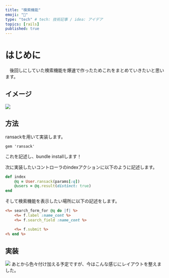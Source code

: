 ```yaml
---
title: "検索機能"
emoji: "🐷"
type: "tech" # tech: 技術記事 / idea: アイデア
topics: [rails]
published: true
---
```


# はじめに
　後回しにしていた検索機能を爆速で作ったためこれをまとめていきたいと思います。

## イメージ
![](https://storage.googleapis.com/zenn-user-upload/8a870b325cc4-20240124.png)

## 方法
ransackを用いて実装します。
```html:Gemfile
gem 'ransack'
```
これを記述し、bundle installします！

次に実装したいコントローラのindexアクションに以下のように記述します。
```html:***/controller.rb
def index
    @q = User.ransack(params[:q])
    @users = @q.result(distinct: true)
end

```

そして検索機能を表示したい場所に以下の記述をします。
```html:index.html.erb
<%= search_form_for @q do |f| %>
    <%= f.label :name_cont %>
    <%= f.search_field :name_cont %>

    <%= f.submit %>
<% end %>
```

## 実装
![](https://storage.googleapis.com/zenn-user-upload/0befeddfcd50-20240124.png)
あとから色々付け加える予定ですが、今はこんな感じにレイアウトを整えました。



